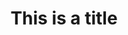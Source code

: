 ---
title: This is a title
description: >-
  This is a desc
image: 
i18nlanguage: fr
draft: false
noindex: true
---